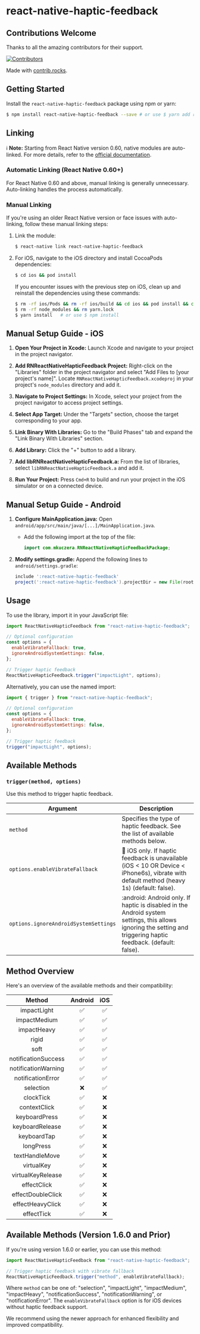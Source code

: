 # react-native-haptic-feedback

## Contributions Welcome

Thanks to all the amazing contributors for their support.

[![Contributors](https://contrib.rocks/image?repo=mkuczera/react-native-haptic-feedback)](https://github.com/mkuczera/react-native-haptic-feedback/graphs/contributors)

Made with [contrib.rocks](https://contrib.rocks).

## Getting Started

Install the `react-native-haptic-feedback` package using npm or yarn:

```bash
$ npm install react-native-haptic-feedback --save # or use $ yarn add react-native-haptic-feedback
```

## Linking

:information_source: **Note:** Starting from React Native version 0.60, native modules are auto-linked. For more details, refer to the [official documentation](https://facebook.github.io/react-native/blog/2019/07/03/version-60#native-modules-are-now-autolinked).

### Automatic Linking (React Native 0.60+)

For React Native 0.60 and above, manual linking is generally unnecessary. Auto-linking handles the process automatically.

### Manual Linking

If you're using an older React Native version or face issues with auto-linking, follow these manual linking steps:

1. Link the module:
   ```bash
   $ react-native link react-native-haptic-feedback
   ```
2. For iOS, navigate to the iOS directory and install CocoaPods dependencies:
   ```bash
   $ cd ios && pod install
   ```
   If you encounter issues with the previous step on iOS, clean up and reinstall the dependencies using these commands:
   ```bash
   $ rm -rf ios/Pods && rm -rf ios/build && cd ios && pod install && cd ../
   $ rm -rf node_modules && rm yarn.lock
   $ yarn install   # or use $ npm install
   ```
   
## Manual Setup Guide - iOS

1. **Open Your Project in Xcode:** Launch Xcode and navigate to your project in the project navigator.

2. **Add RNReactNativeHapticFeedback Project:** Right-click on the "Libraries" folder in the project navigator and select "Add Files to [your project's name]". Locate `RNReactNativeHapticFeedback.xcodeproj` in your project's `node_modules` directory and add it.

3. **Navigate to Project Settings:** In Xcode, select your project from the project navigator to access project settings.

4. **Select App Target:** Under the "Targets" section, choose the target corresponding to your app.

5. **Link Binary With Libraries:** Go to the "Build Phases" tab and expand the "Link Binary With Libraries" section.

6. **Add Library:** Click the "+" button to add a library.

7. **Add libRNReactNativeHapticFeedback.a:** From the list of libraries, select `libRNReactNativeHapticFeedback.a` and add it.

8. **Run Your Project:** Press `Cmd+R` to build and run your project in the iOS simulator or on a connected device.

## Manual Setup Guide - Android

1. **Configure MainApplication.java:** Open `android/app/src/main/java/[...]/MainApplication.java`.

   - Add the following import at the top of the file:
     ```java
     import com.mkuczera.RNReactNativeHapticFeedbackPackage;
     ```

2. **Modify settings.gradle:** Append the following lines to `android/settings.gradle`:
      ```gradle
      include ':react-native-haptic-feedback'
      project(':react-native-haptic-feedback').projectDir = new File(rootProject.projectDir, '../node_modules/react-native-haptic-feedback/android')
      ```
## Usage

To use the library, import it in your JavaScript file:

```javascript
import ReactNativeHapticFeedback from "react-native-haptic-feedback";

// Optional configuration
const options = {
  enableVibrateFallback: true,
  ignoreAndroidSystemSettings: false,
};

// Trigger haptic feedback
ReactNativeHapticFeedback.trigger("impactLight", options);
```

Alternatively, you can use the named import:

```javascript
import { trigger } from "react-native-haptic-feedback";

// Optional configuration
const options = {
  enableVibrateFallback: true,
  ignoreAndroidSystemSettings: false,
};

// Trigger haptic feedback
trigger("impactLight", options);
```

## Available Methods

### `trigger(method, options)`

Use this method to trigger haptic feedback.

| Argument                              | Description                                                                                                                                          |
| ------------------------------------- | ---------------------------------------------------------------------------------------------------------------------------------------------------- |
| `method`                              | Specifies the type of haptic feedback. See the list of available methods below.                                                                     |
| `options.enableVibrateFallback`       | :iphone: iOS only. If haptic feedback is unavailable (iOS < 10 OR Device < iPhone6s), vibrate with default method (heavy 1s) (default: false).   |
| `options.ignoreAndroidSystemSettings` | :android: Android only. If haptic is disabled in the Android system settings, this allows ignoring the setting and triggering haptic feedback. (default: false). |

## Method Overview

Here's an overview of the available methods and their compatibility:

|       Method        |      Android       |        iOS         |
| :-----------------: | :----------------: | :----------------: |
|     impactLight     |   ✅   |   ✅   |
|    impactMedium     |   ✅   |   ✅   |
|     impactHeavy     |   ✅   |   ✅   |
|        rigid        |   ✅   |   ✅   |
|        soft         |   ✅   |   ✅   |
| notificationSuccess |   ✅   |   ✅   |
| notificationWarning |   ✅   |   ✅   |
|  notificationError  |   ✅   |   ✅   |
|      selection      |   ❌   |   ✅   |
|      clockTick      |   ✅   |   ❌   |
|    contextClick     |   ✅   |   ❌   |
|    keyboardPress    |   ✅   |   ❌   |
|   keyboardRelease   |   ✅   |   ❌   |
|     keyboardTap     |   ✅   |   ❌   |
|      longPress      |   ✅   |   ❌   |
|   textHandleMove    |   ✅   |   ❌   |
|     virtualKey      |   ✅   |   ❌   |
|  virtualKeyRelease  |   ✅   |   ❌   |
|     effectClick     |   ✅   |   ❌   |
|  effectDoubleClick  |   ✅   |   ❌   |
|  effectHeavyClick   |   ✅   |   ❌   |
|     effectTick      |   ✅   |   ❌   |

## Available Methods (Version 1.6.0 and Prior)

If you're using version 1.6.0 or earlier, you can use this method:

```javascript
import ReactNativeHapticFeedback from "react-native-haptic-feedback";

// Trigger haptic feedback with vibrate fallback
ReactNativeHapticFeedback.trigger("method", enableVibrateFallback);
```

Where `method` can be one of: "selection", "impactLight", "impactMedium", "impactHeavy", "notificationSuccess", "notificationWarning", or "notificationError". The `enableVibrateFallback` option is for iOS devices without haptic feedback support.

We recommend using the newer approach for enhanced flexibility and improved compatibility.
